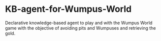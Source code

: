 # KB-agent-for-Wumpus-World
Declarative knowledge-based agent to play and with the Wumpus World game with the objective of avoiding pits and Wumpuses and retrieving the gold.
